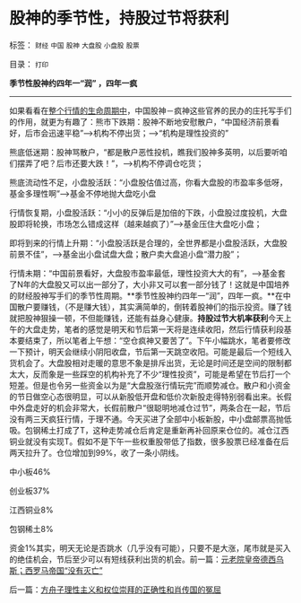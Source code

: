 # 股神的季节性，持股过节将获利

标签： `财经` `中国` `股神` `大盘股` `小盘股` `股票` 

目录： `打印`

**季节性股神约四年一“润” ，四年一疯**

****

如果看看在[整个行情的生命周期中](../../../2007/9/1/中国股市牛熊波段的传统生命周期.md)，中国股神－疯神这些官养的民办的庄托写手们的作用，就更为有趣了：熊市下跌期：股神不断地安慰散户，“中国经济前景看好，后市会迅速平稳”——>机构不停出货；——>“机构是理性投资的”

熊底低迷期：股神骂散户，“都是散户恶性投机，瞧我们股神多英明，以后要听咱们摆弄了吧？后市还要大跌！”，——>机构不停调仓吃货；

熊底流动性不足，小盘股活跃：“小盘股估值过高，你看大盘股的市盈率多低呀，基金多理性啊”——>基金不停地抛大盘吃小盘

行情恢复期，小盘股活跃：“小小的反弹后是加倍的下跌，小盘股过度投机，大盘股即将轮换，市场怎么错成这样（越来越疯了）”——>基金压住大盘吃小盘；

即将到来的行情上升期：“小盘股活跃是合理的，全世界都是小盘股活跃，大盘股前景不佳”，——>基金出小盘试盘大盘；散户卖大盘追小盘“潜力股”；

行情未期：“中国前景看好，大盘股市盈率最低，理性投资大大的有”，——>基金套了N年的大盘股又可以出一部分了，大小非又可以套一部分钱了！这就是中国培养的财经股神写手们的季节性周期。**季节性股神约四年一“润”，四年一疯。**在中国散户要赚钱，（不是赚大钱），其实满简单的，倒转着股神们的指示投资。赚了钱就把股神狠操一顿，不但能赚钱，还能有益身心健康。**持股过节大机率获利**今天上午的大盘走势，笔者的感觉是明天和节后第一天将是连续收阳，然后行情获利段基本要结束了，所以笔者上午想：“空仓疯神又要苦了”。下午小幅跳水，笔者要修改一下预计，明天会继续小阴阳收盘，节后第一天跳空收阳。可能是最后一个短线入货机会了。大盘股相对走暖的意思不象是排斥出货，无论是时间还是空间的限制都太大，反而象是一些踩空的机构补充了不少“理性投资”，可能是希望在节后打一个短差。但是也令另一些资金以为是“大盘股涨行情玩完”而顺势减仓。散户和小资金的节日做空心态很明显，可以从新股低开盘和低价次新股走得特别弱看出来。长假中外盘走好的机会非常大，长假前散户“很聪明地减仓过节”，两条合在一起，节后没有两三天疯狂行情，于理不通。今天买进了全部中小板新股，中小盘邮票高抛低吸。包钢稀土打成了T，这种走势减仓后肯定是重新再补回原来仓位的。减仓江西铜业就没有实现T。假如不是下午一些权重股带低了指数，很多股票已经准备在后两天拉升了。仓位增加到99%，收了一条小阴线。

中小板46%

创业板37%

江西铜业8%

包钢稀土8%

资金1%其实，明天无论是否跳水（几乎没有可能），只要不是大涨，尾市就是买入的绝佳机会，节后至少可以有短线获利出货的机会。前一篇：[元老院皇帝德西乌斯；西罗马帝国“没有灭亡”](../../../2010/9/28/元老院皇帝德西乌斯；西罗马帝国“没有灭亡”.md)

后一篇：[方舟子理性主义和权位崇拜的正确性和肖传国的冤屈](../../../2010/9/29/方舟子理性主义和权位崇拜的正确性和肖传国的冤屈.md)
